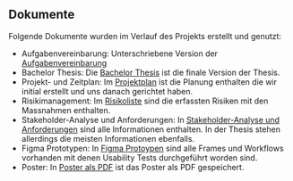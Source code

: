 ## Dokumente

Folgende Dokumente wurden im Verlauf des Projekts erstellt und genutzt:

* Aufgabenvereinbarung: Unterschriebene Version der [Aufgabenvereinbarung](Aufgabenvereinbarung_Virtual_Showroom_Creator_v1.0.pdf)
* Bachelor Thesis: Die [Bachelor Thesis](BachelorThesisVirtualShowroomCreator20220818.pdf) ist die finale Version der Thesis.
* Projekt- und Zeitplan: Im [Projektplan](Projektplan.xlsx) ist die Planung enthalten die wir initial erstellt und uns danach gerichtet haben.
* Risikimanagement: Im [Risikoliste](Risikoliste.xlsx) sind die erfassten Risiken mit den Massnahmen enthalten.
* Stakeholder-Analyse und Anforderungen: In [Stakeholder-Analyse und Anforderungen](StakeholderanalyseUndAnforderungen.docx) sind alle Informationen enthalten. In der Thesis stehen allerdings die meisten Informationen ebenfalls.
* Figma Prototypen: In [Figma Protoypen](VSC-WebUI.fig) sind alle Frames und Workflows vorhanden mit denen Usability Tests durchgeführt worden sind.
* Poster: In [Poster als PDF](Poster_20220814.pdf) ist das Poster als PDF gespeichert.